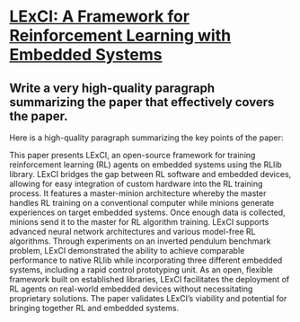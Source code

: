 # [LExCI: A Framework for Reinforcement Learning with Embedded Systems](https://arxiv.org/abs/2312.02739)

## Write a very high-quality paragraph summarizing the paper that effectively covers the paper.

 Here is a high-quality paragraph summarizing the key points of the paper:

This paper presents LExCI, an open-source framework for training reinforcement learning (RL) agents on embedded systems using the RLlib library. LExCI bridges the gap between RL software and embedded devices, allowing for easy integration of custom hardware into the RL training process. It features a master-minion architecture whereby the master handles RL training on a conventional computer while minions generate experiences on target embedded systems. Once enough data is collected, minions send it to the master for RL algorithm training. LExCI supports advanced neural network architectures and various model-free RL algorithms. Through experiments on an inverted pendulum benchmark problem, LExCI demonstrated the ability to achieve comparable performance to native RLlib while incorporating three different embedded systems, including a rapid control prototyping unit. As an open, flexible framework built on established libraries, LExCI facilitates the deployment of RL agents on real-world embedded devices without necessitating proprietary solutions. The paper validates LExCI’s viability and potential for bringing together RL and embedded systems.
